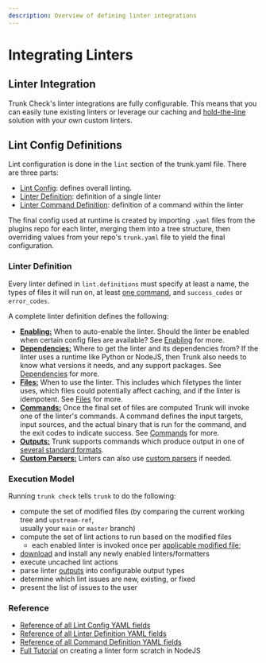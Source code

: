 ```yaml
---
description: Overview of defining linter integrations
---
```


# Integrating Linters

## Linter Integration

Trunk Check's linter integrations are fully configurable. This means that you can easily tune existing linters or leverage our caching and [hold-the-line](../../reference/under-the-hood.md#hold-the-line) solution with your own custom linters.

## Lint Config Definitions

Lint configuration is done in the `lint` section of the trunk.yaml file. There are three parts:

* [Lint Config](lint-config.md): defines overall linting.
* [Linter Definition](linter-definition.md): definition of a single linter
* [Linter Command Definition](commands/definition.md): definition of a command within the linter

The final config used at runtime is created by importing `.yaml` files from the plugins repo for each linter, merging them into a tree structure, then overriding values from your repo's `trunk.yaml` file to yield the final configuration.

### Linter Definition

Every linter defined in `lint.definitions` must specify at least a name, the types of files it will run on, at least [one command](commands/), and `success_codes` or `error_codes`.

A complete linter definition defines the following:

* [**Enabling:**](enabling.md) When to auto-enable the linter. Should the linter be enabled when certain config files are available? See [Enabling](enabling.md) for more.
* [**Dependencies:**](dependencies.md) Where to get the linter and its dependencies from? If the linter uses a runtime like Python or NodeJS, then Trunk also needs to know what versions it needs, and any support packages. See [Dependencies](dependencies.md) for more.
* [**Files:**](files.md) When to use the linter. This includes which filetypes the linter uses, which files could potentially affect caching, and if the linter is idempotent. See [Files](files.md) for more.
* [**Commands:**](commands/) Once the final set of files are computed Trunk will invoke one of the linter's commands. A command defines the input targets, input sources, and the actual binary that is run for the command, and the exit codes to indicate success. See [Commands](commands/) for more.
* [**Outputs:**](commands/output-types.md) Trunk supports commands which produce output in one of [several standard formats](commands/output-types.md#output-types).
* [**Custom Parsers:**](commands/custom-parsers.md) Linters can also use [custom parsers](commands/custom-parsers.md) if needed.

### Execution Model

Running `trunk check` tells `trunk` to do the following:

* compute the set of modified files (by comparing the current working tree and `upstream-ref`,\
  usually your `main` or `master` branch)
* compute the set of lint actions to run based on the modified files
  * each enabled linter is invoked once per [applicable modified file](files.md#applicable-filetypes);
* [download](dependencies.md) and install any newly enabled linters/formatters
* execute uncached lint actions
* parse linter [outputs](commands/output-types.md) into configurable output types
* determine which lint issues are new, existing, or fixed
* present the list of issues to the user

### Reference

* [Reference of all Lint Config YAML fields](lint-config.md)
* [Reference of all Linter Definition YAML fields](linter-definition.md)
* [Reference of all Command Definition YAML fields](commands/definition.md)
* [Full Tutorial](https://trunk.io/blog/integrating-your-own-custom-tools-with-trunk-check) on creating a linter form scratch in NodeJS
